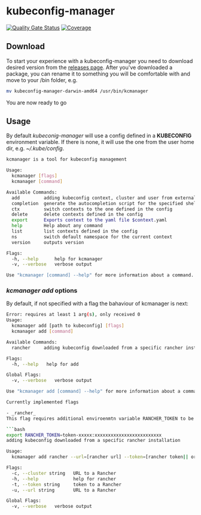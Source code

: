 # kubeconfig-manager

[![Quality Gate Status](https://sonarcloud.io/api/project_badges/measure?project=kalgurn_kubeconfig-manager&metric=alert_status)](https://sonarcloud.io/dashboard?id=kalgurn_kubeconfig-manager)
[![Coverage](https://sonarcloud.io/api/project_badges/measure?project=kalgurn_kubeconfig-manager&metric=coverage)](https://sonarcloud.io/dashboard?id=kalgurn_kubeconfig-manager)

## Download

To start your experience with a kubeconfig-manager you need to download desired version from the [releases page](https://github.com/kalgurn/kubeconfig-manager/releases).
After you've downloaded a package, you can rename it to something you will be comfortable with and move to your /bin folder, e.g.

```bash
mv kubeconfig-manager-darwin-amd64 /usr/bin/kcmanager
```

You are now ready to go

## Usage

By default _kubeconig-manager_ will use a config defined in a __KUBECONFIG__ environment variable. If there is none, it will use the one from the user home dir, e.g. _~/.kube/config_.

```bash
kcmanager is a tool for kubeconfig management

Usage:
  kcmanager [flags]
  kcmanager [command]

Available Commands:
  add         adding kubeconfig context, cluster and user from external to current
  completion  generate the autocompletion script for the specified shell
  ctx         switch contexts to the one defined in the config
  delete      delete contexts defined in the config
  export      Exports context to the yaml file $context.yaml
  help        Help about any command
  list        list contexts defined in the config
  ns          switch default namespace for the current context
  version     outputs version

Flags:
  -h, --help      help for kcmanager
  -v, --verbose   verbose output

Use "kcmanager [command] --help" for more information about a command.
```

### _kcmanager add_ options

By default, if not specified with a flag the bahaviour of kcmanager is next:

```bash
Error: requires at least 1 arg(s), only received 0
Usage:
  kcmanager add [path to kubeconfig] [flags]
  kcmanager add [command]

Available Commands:
  rancher     adding kubeconfig downloaded from a specific rancher installation

Flags:
  -h, --help   help for add

Global Flags:
  -v, --verbose   verbose output

Use "kcmanager add [command] --help" for more information about a command.```

Currently implemented flags

- _rancher_
This flag requires additional enviroenmtn variable RANCHER_TOKEN to be set. This allows to download a kubeconfig for a specific cluster listed in your rancher installation and then add it to your current configuration. Example usage:

```bash
export RANCHER_TOKEN=token-xxxxx:xxxxxxxxxxxxxxxxxxxxxxxxx
adding kubeconfig downloaded from a specific rancher installation

Usage:
  kcmanager add rancher --url=[rancher url] --token=[rancher token|| or the env variable] [flags]

Flags:
  -c, --cluster string   URL to a Rancher
  -h, --help             help for rancher
  -t, --token string     token to a Rancher
  -u, --url string       URL to a Rancher

Global Flags:
  -v, --verbose   verbose output
```
